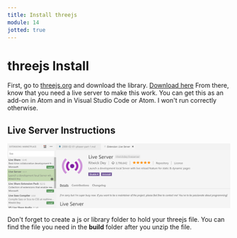```yaml
---
title: Install threejs
module: 14
jotted: true
---
```


# threejs Install

First, go to [threejs.org](https://threejs.org/) and download the library. [Download here](https://github.com/mrdoob/three.js/archive/master.zip)  From there, know that you need a live server to make this work. You can get this as an add-on in Atom and in Visual Studio Code or Atom.  I won't run correctly otherwise.

## Live Server Instructions

![Live Server](../imgs/LiveServer.png "Live Server")

Don't forget to create a js or library folder to hold your threejs file.  You can find the file you need in the **build** folder after you unzip the file.


